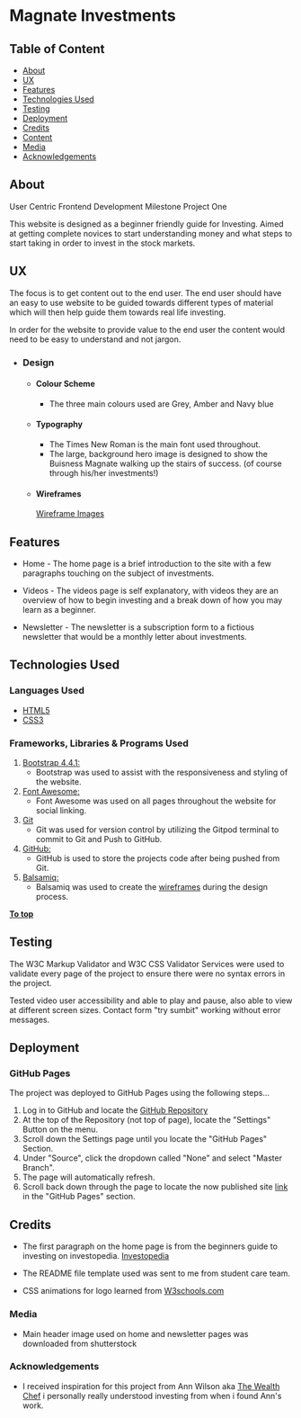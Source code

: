 # Magnate Investments 

## Table of Content 

- [About](#About)
- [UX](#UX)
- [Features](#Features)
- [Technologies Used](#Technologies-Used)
- [Testing](#Testing)
- [Deployment](#Deployment)
- [Credits](#Credits)
- [Content](#Content)
- [Media](#Media)
- [Acknowledgements](#Acknowledgements)


## About

User Centric Frontend Development Milestone Project One 

This website is designed as a beginner friendly guide for Investing. Aimed at getting complete novices to start understanding money and what steps to start taking in order to invest in the stock markets.


## UX

The focus is to get content out to the end user. The end user should have an easy to use website to be guided towards different types of material which will then help guide them towards real life investing. 

In order for the website to provide value to the end user the content would need to be easy to understand and not jargon. 

-   ### Design
    -   #### Colour Scheme
        -   The three main colours used are Grey, Amber and Navy blue 
    -   #### Typography
        -   The Times New Roman is the main font used throughout. 
        -   The large, background hero image is designed to show the Buisness Magnate walking up the stairs of success. (of course through his/her investments!) 
    -    #### Wireframes
            [Wireframe Images](/assets/images/wireframes.pdf)


## Features

- Home - The home page is a brief introduction to the site with a few paragraphs touching on the subject of investments.

- Videos - The videos page is self explanatory, with videos they are an overview of how to begin investing and a break down of how you may learn as a beginner. 

- Newsletter - The newsletter is a subscription form to a fictious newsletter that would be a monthly letter about investments. 

## Technologies Used

### Languages Used

-   [HTML5](https://en.wikipedia.org/wiki/HTML5)
-   [CSS3](https://en.wikipedia.org/wiki/Cascading_Style_Sheets)

### Frameworks, Libraries & Programs Used

1. [Bootstrap 4.4.1:](https://getbootstrap.com/docs/4.4/getting-started/introduction/)
    - Bootstrap was used to assist with the responsiveness and styling of the website.
1. [Font Awesome:](https://fontawesome.com/)
    - Font Awesome was used on all pages throughout the website for social linking. 
1. [Git](https://git-scm.com/)
    - Git was used for version control by utilizing the Gitpod terminal to commit to Git and Push to GitHub.
1. [GitHub:](https://github.com/)
    - GitHub is used to store the projects code after being pushed from Git.
1. [Balsamiq:](https://balsamiq.com/)
    - Balsamiq was used to create the [wireframes](/assets/images/wireframes.pdf) during the design process.


[**To top**](#Table-of-Contents)


## Testing

The W3C Markup Validator and W3C CSS Validator Services were used to validate every page of the project to ensure there were no syntax errors in the project.

Tested video user accessibility and able to play and pause, also able to view at different screen sizes. 
Contact form "try sumbit" working without error messages.



## Deployment

### GitHub Pages

The project was deployed to GitHub Pages using the following steps...

1. Log in to GitHub and locate the [GitHub Repository](https://github.com/)
2. At the top of the Repository (not top of page), locate the "Settings" Button on the menu.
3. Scroll down the Settings page until you locate the "GitHub Pages" Section.
4. Under "Source", click the dropdown called "None" and select "Master Branch".
5. The page will automatically refresh.
6. Scroll back down through the page to locate the now published site [link](https://zairaafzal.github.io/MS1/) in the "GitHub Pages" section.


## Credits

- The first paragraph on the home page is from the beginners guide to investing on investopedia. [Investopedia](https://www.investopedia.com/articles/basics/06/invest1000.asp)

- The README file template used was sent to me from student care team. 

- CSS animations for logo learned from [W3schools.com](https://www.w3schools.com/css/css3_animations.asp)

### Media

- Main header image used on home and newsletter pages was downloaded from shutterstock

### Acknowledgements

- I received inspiration for this project from Ann Wilson aka [The Wealth Chef](https://thewealthchef.com/) i personally really understood investing from when i found Ann's work. 